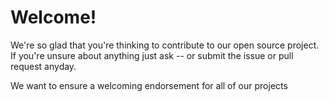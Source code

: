 # Welcome!
We're so glad that you're thinking to contribute to our open source project.
If you're unsure about anything just ask -- or submit the issue or pull request anyday.

We want to ensure a welcoming endorsement for all of our projects
